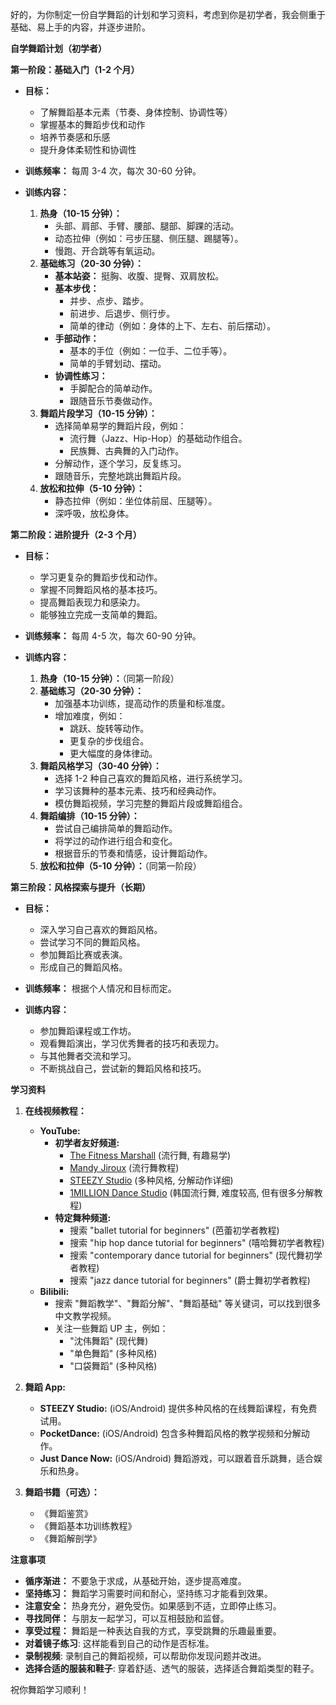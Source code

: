 好的，为你制定一份自学舞蹈的计划和学习资料，考虑到你是初学者，我会侧重于基础、易上手的内容，并逐步进阶。

**自学舞蹈计划（初学者）**

**第一阶段：基础入门（1-2 个月）**

*   **目标：**
    *   了解舞蹈基本元素（节奏、身体控制、协调性等）
    *   掌握基本的舞蹈步伐和动作
    *   培养节奏感和乐感
    *   提升身体柔韧性和协调性

*   **训练频率：** 每周 3-4 次，每次 30-60 分钟。

*   **训练内容：**
    1.  **热身（10-15 分钟）：**
        *   头部、肩部、手臂、腰部、腿部、脚踝的活动。
        *   动态拉伸（例如：弓步压腿、侧压腿、踢腿等）。
        *   慢跑、开合跳等有氧运动。
    2.  **基础练习（20-30 分钟）：**
        *   **基本站姿：** 挺胸、收腹、提臀、双肩放松。
        *   **基本步伐：**
            *   并步、点步、踏步。
            *   前进步、后退步、侧行步。
            *   简单的律动（例如：身体的上下、左右、前后摆动）。
        *   **手部动作：**
            *   基本的手位（例如：一位手、二位手等）。
            *   简单的手臂划动、摆动。
        *   **协调性练习：**
            *   手脚配合的简单动作。
            *   跟随音乐节奏做动作。
    3.  **舞蹈片段学习（10-15 分钟）：**
        *   选择简单易学的舞蹈片段，例如：
            *   流行舞（Jazz、Hip-Hop）的基础动作组合。
            *   民族舞、古典舞的入门动作。
        *   分解动作，逐个学习，反复练习。
        *   跟随音乐，完整地跳出舞蹈片段。
    4.  **放松和拉伸（5-10 分钟）：**
        *   静态拉伸（例如：坐位体前屈、压腿等）。
        *   深呼吸，放松身体。

**第二阶段：进阶提升（2-3 个月）**

*   **目标：**
    *   学习更复杂的舞蹈步伐和动作。
    *   掌握不同舞蹈风格的基本技巧。
    *   提高舞蹈表现力和感染力。
    *   能够独立完成一支简单的舞蹈。

*   **训练频率：** 每周 4-5 次，每次 60-90 分钟。

*   **训练内容：**
    1.  **热身（10-15 分钟）：**（同第一阶段）
    2.  **基础练习（20-30 分钟）：**
        *   加强基本功训练，提高动作的质量和标准度。
        *   增加难度，例如：
            *   跳跃、旋转等动作。
            *   更复杂的步伐组合。
            *   更大幅度的身体律动。
    3.  **舞蹈风格学习（30-40 分钟）：**
        *   选择 1-2 种自己喜欢的舞蹈风格，进行系统学习。
        *   学习该舞种的基本元素、技巧和经典动作。
        *   模仿舞蹈视频，学习完整的舞蹈片段或舞蹈组合。
    4.  **舞蹈编排（10-15 分钟）：**
        *   尝试自己编排简单的舞蹈动作。
        *   将学过的动作进行组合和变化。
        *   根据音乐的节奏和情感，设计舞蹈动作。
    5.  **放松和拉伸（5-10 分钟）：**（同第一阶段）

**第三阶段：风格探索与提升（长期）**

*   **目标：**
    *   深入学习自己喜欢的舞蹈风格。
    *   尝试学习不同的舞蹈风格。
    *   参加舞蹈比赛或表演。
    *   形成自己的舞蹈风格。

*   **训练频率：** 根据个人情况和目标而定。

*   **训练内容：**
    *   参加舞蹈课程或工作坊。
    *   观看舞蹈演出，学习优秀舞者的技巧和表现力。
    *   与其他舞者交流和学习。
    *   不断挑战自己，尝试新的舞蹈风格和技巧。

**学习资料**

1.  **在线视频教程：**
    *   **YouTube:**
        *   **初学者友好频道:**
            *   [The Fitness Marshall](https://www.youtube.com/user/TheFitnessMarshall) (流行舞, 有趣易学)
            *   [Mandy Jiroux](https://www.youtube.com/user/MandyMJiroux) (流行舞教程)
            *   [STEEZY Studio](https://www.youtube.com/c/STEEZYStudios) (多种风格, 分解动作详细)
            *   [1MILLION Dance Studio](https://www.youtube.com/c/1MILLIONDanceStudioofficial) (韩国流行舞, 难度较高, 但有很多分解教程)
        *   **特定舞种频道:**
            *   搜索 "ballet tutorial for beginners" (芭蕾初学者教程)
            *   搜索 "hip hop dance tutorial for beginners" (嘻哈舞初学者教程)
            *   搜索 "contemporary dance tutorial for beginners" (现代舞初学者教程)
            *   搜索 "jazz dance tutorial for beginners" (爵士舞初学者教程)
    *   **Bilibili:**
        *   搜索 "舞蹈教学"、"舞蹈分解"、"舞蹈基础" 等关键词，可以找到很多中文教学视频。
        *   关注一些舞蹈 UP 主，例如：
            *   "沈伟舞蹈" (现代舞)
            *   "单色舞蹈" (多种风格)
            *   "口袋舞蹈" (多种风格)

2.  **舞蹈 App:**
    *   **STEEZY Studio:** (iOS/Android) 提供多种风格的在线舞蹈课程，有免费试用。
    *   **PocketDance:** (iOS/Android) 包含多种舞蹈风格的教学视频和分解动作。
    *   **Just Dance Now:** (iOS/Android) 舞蹈游戏，可以跟着音乐跳舞，适合娱乐和热身。

3.  **舞蹈书籍（可选）：**
    *   《舞蹈鉴赏》
    *   《舞蹈基本功训练教程》
    *   《舞蹈解剖学》

**注意事项**

*   **循序渐进：** 不要急于求成，从基础开始，逐步提高难度。
*   **坚持练习：** 舞蹈学习需要时间和耐心，坚持练习才能看到效果。
*   **注意安全：** 热身充分，避免受伤。如果感到不适，立即停止练习。
*   **寻找同伴：** 与朋友一起学习，可以互相鼓励和监督。
*   **享受过程：** 舞蹈是一种表达自我的方式，享受跳舞的乐趣最重要。
*   **对着镜子练习**: 这样能看到自己的动作是否标准。
*   **录制视频**: 录制自己的舞蹈视频，可以帮助你发现问题并改进。
*   **选择合适的服装和鞋子**: 穿着舒适、透气的服装，选择适合舞蹈类型的鞋子。

祝你舞蹈学习顺利！
